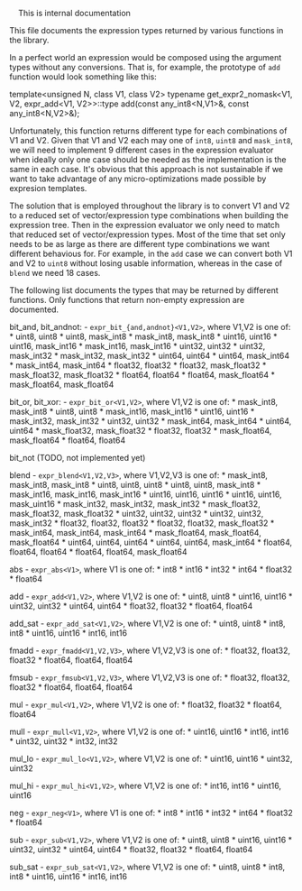 
&nbsp;&nbsp;&nbsp;&nbsp;This is internal documentation

This file documents the expression types returned by various functions in the
library.

In a perfect world an expression would be composed using the argument types
without any conversions. That is, for example, the prototype of `add` function
would look something like this:

template<unsigned N, class V1, class V2>
typename get_expr2_nomask<V1, V2, expr_add<V1, V2>>::type
        add(const any_int8<N,V1>&, const any_int8<N,V2>&);

Unfortunately, this function returns different type for each combinations of V1
and V2. Given that V1 and V2 each may one of `int8`, `uint8` and `mask_int8`,
we will need to implement 9 different cases in the expression evaluator when
ideally only one case should be needed as the implementation is the same in
each case. It's obvious that this approach is not sustainable if we want to
take advantage of any micro-optimizations made possible by expresion templates.

The solution that is employed throughout the library is to convert V1 and V2
to a reduced set of vector/expression type combinations when building the
expression tree. Then in the expression evaluator we only need to match that
reduced set of vector/expression types. Most of the time that set only needs to
be as large as there are different type combinations we want different behavious
for. For example, in the `add` case we can convert both V1 and V2 to `uint8`
without losing usable information, whereas in the case of `blend` we need 18
cases.

The following list documents the types that may be returned by different
functions. Only functions that return non-empty expression are documented.

bit_and, bit_andnot:
    - `expr_bit_{and,andnot}<V1,V2>`, where V1,V2 is one of:
        * uint8, uint8
        * uint8, mask_int8
        * mask_int8, mask_int8
        * uint16, uint16
        * uint16, mask_int16
        * mask_int16, mask_int16
        * uint32, uint32
        * uint32, mask_int32
        * mask_int32, mask_int32
        * uint64, uint64
        * uint64, mask_int64
        * mask_int64, mask_int64
        * float32, float32
        * float32, mask_float32
        * mask_float32, mask_float32
        * float64, float64
        * float64, mask_float64
        * mask_float64, mask_float64

bit_or, bit_xor:
    - `expr_bit_or<V1,V2>`, where V1,V2 is one of:
        * mask_int8, mask_int8
        * uint8, uint8
        * mask_int16, mask_int16
        * uint16, uint16
        * mask_int32, mask_int32
        * uint32, uint32
        * mask_int64, mask_int64
        * uint64, uint64
        * mask_float32, mask_float32
        * float32, float32
        * mask_float64, mask_float64
        * float64, float64

bit_not (TODO, not implemented yet)

blend
    - `expr_blend<V1,V2,V3>`, where V1,V2,V3 is one of:
        * mask_int8, mask_int8, mask_int8
        * uint8, uint8, uint8
        * uint8, uint8, mask_int8
        * mask_int16, mask_int16, mask_int16
        * uint16, uint16, uint16
        * uint16, uint16, mask_uint16
        * mask_int32, mask_int32, mask_int32
        * mask_float32, mask_float32, mask_float32
        * uint32, uint32, uint32
        * uint32, uint32, mask_int32
        * float32, float32, float32
        * float32, float32, mask_float32
        * mask_int64, mask_int64, mask_int64
        * mask_float64, mask_float64, mask_float64
        * uint64, uint64, uint64
        * uint64, uint64, mask_int64
        * float64, float64, float64
        * float64, float64, mask_float64

abs
    - `expr_abs<V1>`, where V1 is one of:
        * int8
        * int16
        * int32
        * int64
        * float32
        * float64

add
    - `expr_add<V1,V2>`, where V1,V2 is one of:
        * uint8, uint8
        * uint16, uint16
        * uint32, uint32
        * uint64, uint64
        * float32, float32
        * float64, float64

add_sat
    - `expr_add_sat<V1,V2>`, where V1,V2 is one of:
        * uint8, uint8
        * int8, int8
        * uint16, uint16
        * int16, int16

fmadd
    - `expr_fmadd<V1,V2,V3>`, where V1,V2,V3 is one of:
        * float32, float32, float32
        * float64, float64, float64

fmsub
    - `expr_fmsub<V1,V2,V3>`, where V1,V2,V3 is one of:
        * float32, float32, float32
        * float64, float64, float64

mul
    - `expr_mul<V1,V2>`, where V1,V2 is one of:
        * float32, float32
        * float64, float64

mull
    - `expr_mull<V1,V2>`, where V1,V2 is one of:
        * uint16, uint16
        * int16, int16
        * uint32, uint32
        * int32, int32

mul_lo
    - `expr_mul_lo<V1,V2>`, where V1,V2 is one of:
        * uint16, uint16
        * uint32, uint32

mul_hi
    - `expr_mul_hi<V1,V2>`, where V1,V2 is one of:
        * int16, int16
        * uint16, uint16

neg
    - `expr_neg<V1>`, where V1 is one of:
        * int8
        * int16
        * int32
        * int64
        * float32
        * float64

sub
    - `expr_sub<V1,V2>`, where V1,V2 is one of:
        * uint8, uint8
        * uint16, uint16
        * uint32, uint32
        * uint64, uint64
        * float32, float32
        * float64, float64

sub_sat
    - `expr_sub_sat<V1,V2>`, where V1,V2 is one of:
        * uint8, uint8
        * int8, int8
        * uint16, uint16
        * int16, int16
